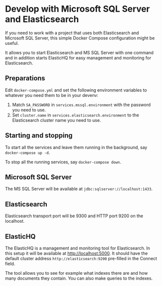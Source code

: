 Develop with Microsoft SQL Server and Elasticsearch
===

If you need to work with a project that uses both Elasticsearch and
Microsoft SQL Server, this simple Docker Compose configuration might
be useful.

It allows you to start Elasticsearch and MS SQL Server with one
command and in addition starts ElasticHQ for easy management and
monitoring for Elasticsearch.

Preparations
---

Edit `docker-compose.yml` and set the following environment
variables to whatever you need them to be in your devenv:

1. Match `SA_PASSWORD` in `services.mssql.environment` with the
   password you need to use.
1. Set `cluster.name` in `services.elasticsearch.environment` to
   the Elasticsearch cluster name you need to use.

Starting and stopping
---

To start all the services and leave them running in the background,
say `docker-compose up -d`.

To stop all the running services, say `docker-compose down`.

Microsoft SQL Server
---

The MS SQL Server will be available at 
`jdbc:sqlserver://localhost:1433`.

Elasticsearch
---

Elasticsearch transport port will be 9300 and HTTP port 9200 on the
localhost.

ElasticHQ
---

The ElasticHQ is a management and monitoring tool for Elasticsearch.
In this setup it will be available at 
[http://localhost:5000](http://localhost:5000). It should have the
default cluster address `http://elasticsearch:9200` pre-filled in
the Connect field.

The tool allows you to see for example what indexes there are and
how many documents they contain. You can also make queries to the
indexes.
